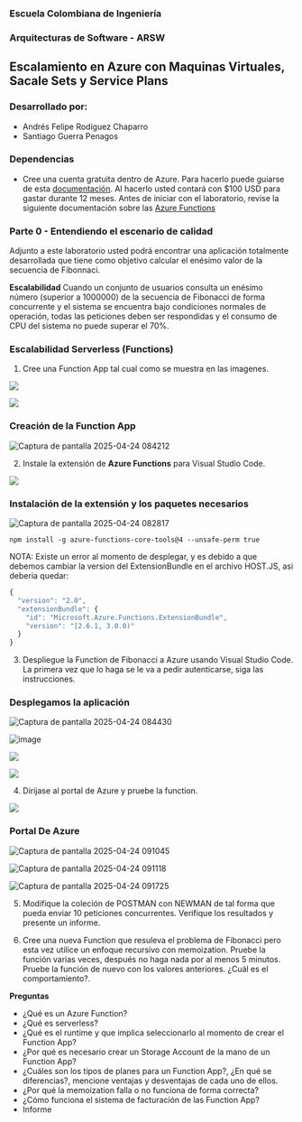 ### Escuela Colombiana de Ingeniería
### Arquitecturas de Software - ARSW

## Escalamiento en Azure con Maquinas Virtuales, Sacale Sets y Service Plans

### Desarrollado por:
* Andrés Felipe Rodíguez Chaparro
* Santiago Guerra Penagos

### Dependencias
* Cree una cuenta gratuita dentro de Azure. Para hacerlo puede guiarse de esta [documentación](https://azure.microsoft.com/es-es/free/students/). Al hacerlo usted contará con $100 USD para gastar durante 12 meses.
Antes de iniciar con el laboratorio, revise la siguiente documentación sobre las [Azure Functions](https://www.c-sharpcorner.com/article/an-overview-of-azure-functions/)

### Parte 0 - Entendiendo el escenario de calidad

Adjunto a este laboratorio usted podrá encontrar una aplicación totalmente desarrollada que tiene como objetivo calcular el enésimo valor de la secuencia de Fibonnaci.

**Escalabilidad**
Cuando un conjunto de usuarios consulta un enésimo número (superior a 1000000) de la secuencia de Fibonacci de forma concurrente y el sistema se encuentra bajo condiciones normales de operación, todas las peticiones deben ser respondidas y el consumo de CPU del sistema no puede superar el 70%.

### Escalabilidad Serverless (Functions)

1. Cree una Function App tal cual como se muestra en las  imagenes.

![](images/part3/part3-function-config.png)

![](images/part3/part3-function-configii.png)

### Creación de la Function App

![Captura de pantalla 2025-04-24 084212](https://github.com/user-attachments/assets/ca4522a9-0a9c-4b34-a893-c9c33eb2ee64)


2. Instale la extensión de **Azure Functions** para Visual Studio Code.

![](images/part3/part3-install-extension.png)

### Instalación de la extensión y los paquetes necesarios 

![Captura de pantalla 2025-04-24 082817](https://github.com/user-attachments/assets/d097e90c-d61c-4eb4-a569-e9e52b50106f)

```
npm install -g azure-functions-core-tools@4 --unsafe-perm true
```
NOTA: Existe un error al momento de desplegar, y es debido a que debemos cambiar la version del ExtensionBundle en el archivo HOST.JS, asi deberia quedar:

``` javascript
{
  "version": "2.0",
  "extensionBundle": {
    "id": "Microsoft.Azure.Functions.ExtensionBundle",
    "version": "[2.6.1, 3.0.0)"
  }
}

```

3. Despliegue la Function de Fibonacci a Azure usando Visual Studio Code. La primera vez que lo haga se le va a pedir autenticarse, siga las instrucciones.

### Desplegamos la aplicación 

![Captura de pantalla 2025-04-24 084430](https://github.com/user-attachments/assets/c3f20ebb-b9bc-4bf4-b905-53bb44735b14)

![image](https://github.com/user-attachments/assets/9499bcfa-2934-4e91-a7e3-17ec75cc1b5a)


![](images/part3/part3-deploy-function-1.png)

![](images/part3/part3-deploy-function-2.png)

4. Dirijase al portal de Azure y pruebe la function.

![](images/part3/part3-test-function.png)

### Portal De Azure

![Captura de pantalla 2025-04-24 091045](https://github.com/user-attachments/assets/beeaa5fb-6c31-4a0e-9f0c-3c8906c35ada)

![Captura de pantalla 2025-04-24 091118](https://github.com/user-attachments/assets/4191deb0-07b9-49c4-913b-194769dcb45d)

![Captura de pantalla 2025-04-24 091725](https://github.com/user-attachments/assets/af2ce111-5a99-42f5-b7c7-ccef6b6d5df7)


5. Modifique la coleción de POSTMAN con NEWMAN de tal forma que pueda enviar 10 peticiones concurrentes. Verifique los resultados y presente un informe.

6. Cree una nueva Function que resuleva el problema de Fibonacci pero esta vez utilice un enfoque recursivo con memoization. Pruebe la función varias veces, después no haga nada por al menos 5 minutos. Pruebe la función de nuevo con los valores anteriores. ¿Cuál es el comportamiento?.

**Preguntas**

* ¿Qué es un Azure Function?
* ¿Qué es serverless?
* ¿Qué es el runtime y que implica seleccionarlo al momento de crear el Function App?
* ¿Por qué es necesario crear un Storage Account de la mano de un Function App?
* ¿Cuáles son los tipos de planes para un Function App?, ¿En qué se diferencias?, mencione ventajas y desventajas de cada uno de ellos.
* ¿Por qué la memoization falla o no funciona de forma correcta?
* ¿Cómo funciona el sistema de facturación de las Function App?
* Informe
